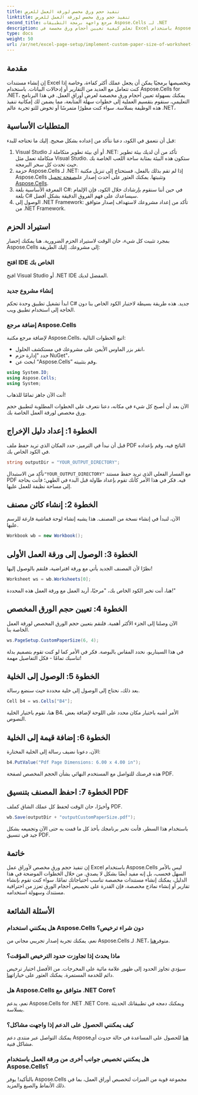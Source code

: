 ```yaml
---
title: تنفيذ حجم ورق مخصص لورقة العمل للعرض
linktitle: تنفيذ حجم ورق مخصص لورقة العمل للعرض
second_title: مرجع واجهة برمجة التطبيقات Aspose.Cells لـ .NET
description: تعلم كيفية تعيين أحجام ورق مخصصة في Excel باستخدام Aspose.Cells for .NET. دليل خطوة بخطوة لتقديم أوراق العمل بسلاسة.
type: docs
weight: 50
url: /ar/net/excel-page-setup/implement-custom-paper-size-of-worksheet-for-rendering/
---
```

## مقدمة

إن إنشاء مستندات Excel وتخصيصها برمجيًا يمكن أن يجعل عملك أكثر كفاءة، وخاصة إذا كنت تتعامل مع العديد من التقارير أو إدخالات البيانات. باستخدام Aspose.Cells for .NET، يمكنك بسهولة تعيين أحجام ورق مخصصة لعرض أوراق العمل. في هذا البرنامج التعليمي، سنقوم بتقسيم العملية إلى خطوات سهلة المتابعة، مما يضمن لك إمكانية تنفيذ هذه الوظيفة بسلاسة. سواء كنت مطورًا متمرسًا أو تخوض للتو تجربة عالم .NET،

## المتطلبات الأساسية

قبل أن نتعمق في الكود، دعنا نتأكد من إعداده بشكل صحيح. إليك ما تحتاجه للبدء:

1. Visual Studio أو أي بيئة تطوير متكاملة لـ .NET: تأكد من أن لديك بيئة تطوير متكاملة تعمل مثل Visual Studio. ستكون هذه البيئة بمثابة ساحة اللعب الخاصة بك حيث تحدث كل سحر البرمجة.
2.  حزمة Aspose.Cells لـ .NET: إذا لم تقم بذلك بالفعل، فستحتاج إلى تنزيل مكتبة Aspose.Cells وتثبيتها. يمكنك العثور على أحدث إصدار على[صفحة تحميل Aspose.Cells](https://releases.aspose.com/cells/net/).
3. المعرفة الأساسية بلغة C#: في حين أننا سنقوم بإرشادك خلال الكود، فإن الإلمام بلغة C# سيساعدك على فهم الفروق الدقيقة بشكل أفضل.
4. الوصول إلى .NET Framework: تأكد من إعداد مشروعك لاستهداف إصدار متوافق من .NET Framework.

## استيراد الحزم

بمجرد تثبيت كل شيء، حان الوقت لاستيراد الحزم الضرورية. هنا يمكنك إحضار Aspose.Cells إلى مشروعك. إليك الطريقة:

### افتح IDE الخاص بك

افتح Visual Studio أو .NET IDE المفضل لديك.

### إنشاء مشروع جديد

ابدأ تشغيل تطبيق وحدة تحكم C# جديد. هذه طريقة بسيطة لاختبار الكود الخاص بنا دون الحاجة إلى استخدام تطبيق ويب.

### إضافة مرجع Aspose.Cells

لإضافة مرجع مكتبة Aspose.Cells، اتبع الخطوات التالية:
- انقر بزر الماوس الأيمن على مشروعك في مستكشف الحلول،
- حدد "إدارة حزم NuGet"،
- ابحث عن “Aspose.Cells” وقم بتثبيته.

```csharp
using System.IO;
using Aspose.Cells;
using System;
```

أنت الآن جاهز تمامًا للذهاب!

الآن بعد أن أصبح كل شيء في مكانه، دعنا نتعرف على الخطوات المطلوبة لتطبيق حجم ورق مخصص لورقة العمل الخاصة بك. 

## الخطوة 1: إعداد دليل الإخراج

قبل أن نبدأ في الترميز، حدد المكان الذي تريد حفظ ملف PDF الناتج فيه، وقم بإعداده في الكود الخاص بك.

```csharp
string outputDir = "YOUR_OUTPUT_DIRECTORY";
```

 تأكد من الاستبدال`"YOUR_OUTPUT_DIRECTORY"` مع المسار الفعلي الذي تريد حفظ مستند PDF فيه. فكر في هذا الأمر كأنك تقوم بإعداد طاولة قبل البدء في الطهي؛ فأنت بحاجة إلى مساحة نظيفة للعمل عليها.

## الخطوة 2: إنشاء كائن مصنف

الآن، لنبدأ في إنشاء نسخة من المصنف. هذا يشبه إنشاء لوحة قماشية فارغة للرسم عليها.

```csharp
Workbook wb = new Workbook();
```

## الخطوة 3: الوصول إلى ورقة العمل الأولى

نظرًا لأن المصنف الجديد يأتي مع ورقة افتراضية، فلنقم بالوصول إليها! 

```csharp
Worksheet ws = wb.Worksheets[0];
```

هنا، أنت تخبر الكود الخاص بك، "مرحبًا، أريد العمل مع ورقة العمل هذه المحددة!" 

## الخطوة 4: تعيين حجم الورق المخصص

الآن وصلنا إلى الجزء الأكثر أهمية. فلنقم بتعيين حجم الورق المخصص لورقة العمل الخاصة بنا.

```csharp
ws.PageSetup.CustomPaperSize(6, 4);
```

في هذا السيناريو، نحدد المقاس بالبوصة. فكر في الأمر كما لو كنت تقوم بتصميم بدلة تناسبك تمامًا - فكل التفاصيل مهمة!

## الخطوة 5: الوصول إلى الخلية

بعد ذلك، نحتاج إلى الوصول إلى خلية محددة حيث سنضع رسالة. 

```csharp
Cell b4 = ws.Cells["B4"];
```

هنا، نقوم باختيار الخلية B4. الأمر أشبه باختيار مكان محدد على اللوحة لإضافة بعض النصوص.

## الخطوة 6: إضافة قيمة إلى الخلية

الآن، دعونا نضيف رسالة إلى الخلية المختارة:

```csharp
b4.PutValue("Pdf Page Dimensions: 6.00 x 4.00 in");
```

هذه فرصتك للتواصل مع المستخدم النهائي بشأن الحجم المخصص لصفحة PDF.

## الخطوة 7: احفظ المصنف بتنسيق PDF

وأخيرًا، حان الوقت لحفظ كل عملك الشاق كملف PDF.

```csharp
wb.Save(outputDir + "outputCustomPaperSize.pdf");
```

باستخدام هذا السطر، فأنت تخبر برنامجك بأخذ كل ما قمت به حتى الآن وتجميعه بشكل جيد في تنسيق PDF.

## خاتمة

إن تنفيذ حجم ورق مخصص لأوراق عمل Excel باستخدام Aspose.Cells ليس بالأمر السهل فحسب، بل إنه مفيد أيضًا بشكل لا يصدق. من خلال الخطوات الموضحة في هذا الدليل، يمكنك إنشاء مستندات مخصصة تناسب احتياجاتك تمامًا. سواء كنت تقوم بإنشاء تقارير أو إنشاء نماذج مخصصة، فإن القدرة على تخصيص أحجام الورق تعزز من احترافية مستندك وسهولة استخدامه. 

## الأسئلة الشائعة

### هل يمكنني استخدام Aspose.Cells دون شراء ترخيص؟
نعم، يمكنك تجربة إصدار تجريبي مجاني من Aspose.Cells لـ .NET، متوفر[هنا](https://releases.aspose.com/).

### ماذا يحدث إذا تجاوزت حدود الترخيص المؤقت؟
 سيؤدي تجاوز الحدود إلى ظهور علامة مائية على المخرجات. من الأفضل اختيار ترخيص دائم للخدمة المستمرة. يمكنك العثور على خيارات[هنا](https://purchase.aspose.com/buy).

### هل Aspose.Cells متوافق مع .NET Core؟
نعم، يدعم Aspose.Cells for .NET .NET Core. ويمكنك دمجه في تطبيقاتك الحديثة بسلاسة.

### كيف يمكنني الحصول على الدعم إذا واجهت مشاكل؟
 يمكنك التواصل عبر منتدى دعم Aspose[هنا](https://forum.aspose.com/c/cells/9) للحصول على المساعدة في حالة حدوث أي مشاكل فنية.

### هل يمكنني تخصيص جوانب أخرى من ورقة العمل باستخدام Aspose.Cells؟
بالتأكيد! يوفر Aspose.Cells مجموعة قوية من الميزات لتخصيص أوراق العمل، بما في ذلك الأنماط والصيغ والمزيد.